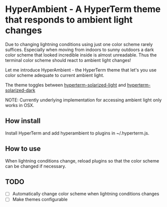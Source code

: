 # HyperAmbient - A HyperTerm theme that responds to ambient light changes

Due to changing lightning conditions using just one color scheme rarely suffices. Especially when moving from indoors to sunny outdoors a dark color scheme that looked incredible inside is almost unreadable.
Thus the terminal color scheme should react to ambient light changes!

Let me introduce HyperAmbient - the HyperTerm theme that let's you use color scheme adequate to current ambient light.

The theme toggles between [hyperterm-solarized-light](https://www.npmjs.com/package/hyperterm-solarized-light) and  [hyperterm-solarized-dark](https://www.npmjs.com/package/hyperterm-solarized-dark)

NOTE: Currently underlying implementation for accessing ambient light only works in OSX.

## How install

Install HyperTerm and add hyperambient to plugins in ~/.hyperterm.js.

## How to use

When lightning conditions change, reload plugins so that the color scheme can be changed if necessary.

## TODO

- [ ] Automatically change color scheme when lightning conditions changes
- [ ] Make themes configurable
